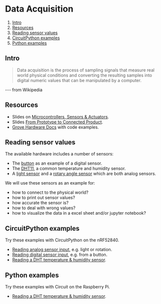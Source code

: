 # Data Acquisition

1. [Intro](#intro)
2. [Resources](#resources)
3. [Reading sensor values](#reading-sensor-values)
4. [CircuitPython examples](#circuitpython-examples)
5. [Python examples](#python-examples)

## Intro
> Data acquisition is the process of sampling signals that measure real world physical conditions and converting the resulting samples into digital numeric values that can be manipulated by a computer. 

--- from Wikipedia

## Resources
- Slides on [Microcontrollers, Sensors & Actuators](http://www.tamberg.org/fhnw/2020/hs/IdbMcuSensorsActuators.pdf).
- Slides [From Prototype to Connected Product](http://www.tamberg.org/fhnw/2020/hs/IdbPrototypeToProduct.pdf).
- [Grove Hardware Docs](https://github.com/Seeed-Studio/grove.py/tree/master/doc#gui-graphical-user-interface) with code examples.

## Reading sensor values
The available hardware includes a number of sensors:
* The [button](https://github.com/tamberg/fhnw-idb/wiki/Grove-Sensors#button) as an example of a digital sensor.
* The [DHT11](https://github.com/tamberg/fhnw-idb/wiki/Grove-Sensors#temperature--humidity-sensor-dht11), a common temperature and humidity sensor.
* A [light sensor](https://github.com/tamberg/fhnw-idb/wiki/Grove-Sensors#light-sensor-v12) and a [rotary angle sensor](https://github.com/tamberg/fhnw-idb/wiki/Grove-Sensors#rotary-angle-sensor) which are both analog sensors.

We will use these sensors as an example for:

- how to connect to the physical world?
- how to print out sensor values?
- how accurate the sensor is?
- how to deal with wrong values?
- how to visualize the data in a excel sheet and/or jupyter notebook?

## CircuitPython examples
Try these examples with CircuitPython on the nRF52840.

* [Reading analog sensor input](CircuitPython/analog_input), e.g. light or rotation.
* [Reading digital sensor input](CircuitPython/digital_input), e.g. from a button.
* [Reading a DHT temperature & humidity sensor](CircuitPython/dht).

## Python examples
Try these examples with Circuit on the Raspberry Pi.

* [Reading a DHT temperature & humidity sensor](Python/dht).
